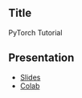 ## Title

PyTorch Tutorial

## Presentation

* [Slides](slides.pdf)
* [Colab](https://colab.research.google.com/drive/1AybRrh3G-1kwE6sFW--nQcIDPQLoLXxc)
